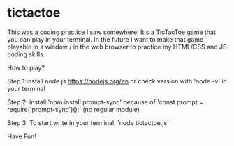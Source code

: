 # tictactoe
This was a coding practice I saw somewhere. It's a TicTacToe game that you can play in your terminal.
In the future I want to make that game playable in a window / in the web browser to practice my HTML/CSS and JS coding skills.

How to play?

Step 1:install node.js https://nodejs.org/en or check version with 'node -v' in your terminal

Step 2: install 'npm install prompt-sync' because of 'const prompt = require('prompt-sync')();' (no regular module)

Step 3: To start write in your terminal: 'node tictactoe.js'

Have Fun!
